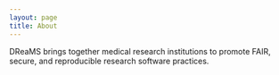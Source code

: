 ```yaml
---
layout: page
title: About
---
```


DReaMS brings together medical research institutions to promote FAIR, secure, and reproducible research software practices.
